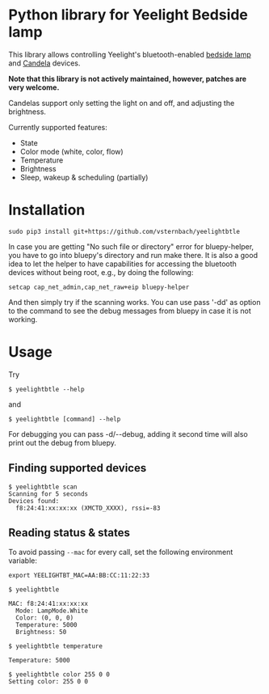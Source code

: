 # Python library for Yeelight Bedside lamp

This library allows controlling Yeelight's bluetooth-enabled [bedside lamp](http://www.yeelight.com/en_US/product/yeelight-ctd) and [Candela](https://www.yeelight.com/en_US/product/gingko) devices.

**Note that this library is not actively maintained, however, patches are very welcome.**

Candelas support only setting the light on and off, and adjusting the brightness.

Currently supported features:
* State
* Color mode (white, color, flow)
* Temperature
* Brightness
* Sleep, wakeup & scheduling (partially)

# Installation

```
sudo pip3 install git+https://github.com/vsternbach/yeelightbtle
```

In case you are getting "No such file or directory" error for bluepy-helper, you have to go into bluepy's directory and run make there.
It is also a good idea to let the helper to have capabilities for accessing the bluetooth devices without being root, e.g., by doing the following:

```
setcap cap_net_admin,cap_net_raw+eip bluepy-helper
```

And then simply try if the scanning works. You can use pass '-dd' as option to the command to see the debug messages from bluepy in case it is not working.

# Usage

Try
```
$ yeelightbtle --help
```
and
```
$ yeelightbtle [command] --help
```

For debugging you can pass -d/--debug, adding it second time will also print out the debug from bluepy.

## Finding supported devices

```
$ yeelightbtle scan
Scanning for 5 seconds
Devices found:
  f8:24:41:xx:xx:xx (XMCTD_XXXX), rssi=-83

```

## Reading status & states

To avoid passing ```--mac``` for every call, set the following environment variable:

```
export YEELIGHTBT_MAC=AA:BB:CC:11:22:33
```

```
$ yeelightbtle

MAC: f8:24:41:xx:xx:xx
  Mode: LampMode.White
  Color: (0, 0, 0)
  Temperature: 5000
  Brightness: 50
```

```
$ yeelightbtle temperature

Temperature: 5000
```

```
$ yeelightbtle color 255 0 0
Setting color: 255 0 0
```
